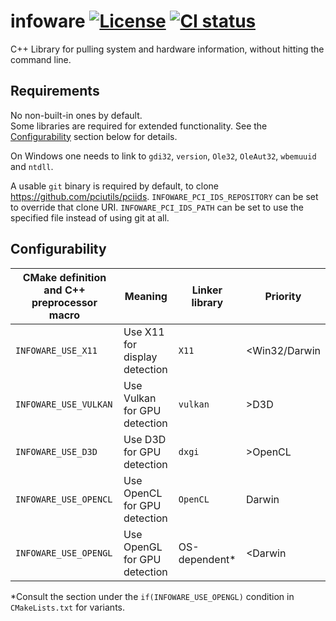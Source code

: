 # infoware [![License](https://img.shields.io/badge/license-CC0-green.svg?style=flat)](LICENSE) [![CI status](https://github.com/ThePhD/infoware/actions/workflows/ci.yml/badge.svg)](https://github.com/ThePhD/infoware/actions/workflows/ci.yml)

C++ Library for pulling system and hardware information, without hitting the command line.


## Requirements
No non-built-in ones by default.<br />
Some libraries are required for extended functionality. See the [Configurability](#configurability) section below for details.

On Windows one needs to link to `gdi32`, `version`, `Ole32`, `OleAut32`, `wbemuuid` and `ntdll`.

A usable `git` binary is required by default, to clone https://github.com/pciutils/pciids.
	`INFOWARE_PCI_IDS_REPOSITORY` can be set to override that clone URI.
	`INFOWARE_PCI_IDS_PATH` can be set to use the specified file instead of using git at all.

## Configurability
|CMake definition and C++ preprocessor macro|              Meaning              |Linker library|    Priority   |
|-------------------------------------------|-----------------------------------|--------------|---------------|
|             `INFOWARE_USE_X11`            |   Use X11 for display detection   |     `X11`    | <Win32/Darwin |
|            `INFOWARE_USE_VULKAN`          |    Use Vulkan for GPU detection   |   `vulkan`   |      >D3D     |
|             `INFOWARE_USE_D3D`            |      Use D3D for GPU detection    |    `dxgi`    |     >OpenCL   |
|            `INFOWARE_USE_OPENCL`          |    Use OpenCL for GPU detection   |   `OpenCL`   |  <D3D >Darwin |
|            `INFOWARE_USE_OPENGL`          |    Use OpenGL for GPU detection   |OS-dependent\*|     <Darwin   |


\*Consult the section under the `if(INFOWARE_USE_OPENGL)` condition in `CMakeLists.txt` for variants.
